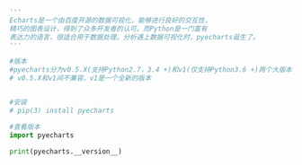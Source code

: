 
<BlogInfo id="81" title="1.pyecharts的介绍" author="白日梦想猿" pv=0 read_times=0 pre_cost_time=0分14秒 category="pyecharts学习" tag_list="['pyecharts学习']" create_time="2021.01.21 12:28:08" update_time="2021.01.21 12:39:05" />

```python
'''
Echarts是一个由百度开源的数据可视化，能够进行良好的交互性，
精巧的图表设计，得到了众多开发者的认可。而Python是一门富有
表达力的语言，很适合用于数据处理。分析遇上数据可视化时，pyecharts诞生了。
'''

#版本
#pyecharts分为v0.5.X(支持Python2.7，3.4 +)和v1(仅支持Python3.6 +)两个大版本，
# v0.5.X和v1间不兼容，v1是一个全新的版本


#安装
# pip(3) install pyecharts

#查看版本
import pyecharts

print(pyecharts.__version__)

```
